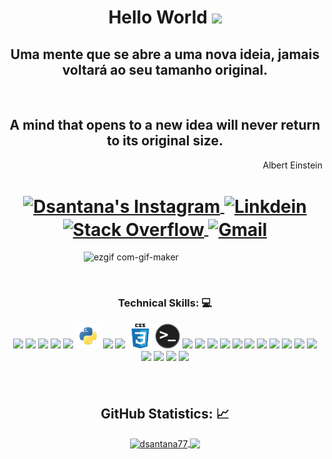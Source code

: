 <!-- Title -->
<h1 align="center">Hello World 
  <img src="https://raw.githubusercontent.com/iampavangandhi/iampavangandhi/master/gifs/Hi.gif" 
       width="30px"></h1>


<!-- Quote -->
<H2 align="center">Uma mente que se abre a uma nova ideia, jamais voltará ao seu tamanho original.</H2>
<br>
<H2 align="center">A mind that opens to a new idea will never return to its original size.</H2>

<P align="right">Albert Einstein</P>
  
  <!-- Social Network -->
<h1 align="center">
<a href="https://www.instagram.com/dsantana77/">
  <img align="center" 
       alt="Dsantana's Instagram" 
       width="22px" 
       src="https://user-images.githubusercontent.com/55005374/103146167-0b04ac00-470b-11eb-84fc-db4b7299e4ef.png" />
  </a>
  
<a href="https://www.linkedin.com/in/daniel-santana-1657a5236/">
  <img align="center" 
       alt="Linkdein" 
       width="22px" 
       src="https://user-images.githubusercontent.com/55005374/103146171-312a4c00-470b-11eb-8839-992580bb8206.png" />
  </a>

  <a href="https://stackoverflow.com/users/20522760/daniel-santana">
  <img align="center" 
       alt="Stack Overflow" 
       width="22px" 
       src="https://user-images.githubusercontent.com/55005374/103146236-e52bd700-470b-11eb-861e-e6f549b02b88.png" />
  </a>
  
     
<a href="mailto:dsantana16dev@gmail.com">
  <img align="center" 
       alt="Gmail" 
       width="22px" 
       src="https://user-images.githubusercontent.com/55005374/103146250-0d1b3a80-470c-11eb-8ead-a92232d45d6e.png" />
  </a>
</h1>




<!-- Background -->

<!-- I do add this "&nbsp;" because I can't center the GIFT, let me know if you know how do it -->
&nbsp;&nbsp;&nbsp;&nbsp;&nbsp;&nbsp;&nbsp;&nbsp;&nbsp;&nbsp;&nbsp;&nbsp;&nbsp;&nbsp;&nbsp;&nbsp;&nbsp;&nbsp;&nbsp;&nbsp;&nbsp;&nbsp;&nbsp;&nbsp;&nbsp;&nbsp;&nbsp;&nbsp;&nbsp;&nbsp;
![ezgif com-gif-maker](https://user-images.githubusercontent.com/55005374/95673501-37764680-0b66-11eb-8ee1-d4f4a2b285d9.gif)

&nbsp;

<!-- Technical Skills -->
<p><H3 align="center"><strong> Technical Skills: 💻 </strong></p>
  
  <code><img height="40" src="https://user-images.githubusercontent.com/72226021/202269647-be382ec2-cfff-481d-a8df-29235600158f.png"></code>
  <code><img height="40" src="https://user-images.githubusercontent.com/72226021/202270337-566bf036-e3b2-4efb-9259-093d3c9a7c8c.png"></code>
  <code><img height="40" src="https://user-images.githubusercontent.com/72226021/202271720-29603ebd-6071-4b4e-b053-879c98b4f531.png"></code>
  <code><img height="40" src="https://user-images.githubusercontent.com/72226021/202270888-6c6209e4-e531-4122-9b4b-19ae13f7100f.jpg"></code>
  <code><img height="40" src="https://user-images.githubusercontent.com/72226021/202271875-7cedcbc8-2b85-4c19-81e7-39b9152ef32c.png"></code> 
  <code><img height="40" src="https://raw.githubusercontent.com/github/explore/80688e429a7d4ef2fca1e82350fe8e3517d3494d/topics/python/python.png"></code>
  <code><img height="40" src="https://user-images.githubusercontent.com/55005374/103146298-d98ce000-470c-11eb-973d-3ff9e1b90561.png"></code>
  <code><img height="40" src="https://user-images.githubusercontent.com/55005374/103146335-3d170d80-470d-11eb-9fce-ff775c77b96b.png"></code>
  <code><img height="40" src="https://raw.githubusercontent.com/github/explore/80688e429a7d4ef2fca1e82350fe8e3517d3494d/topics/css/css.png"></code> 
  <code><img height="40" src="https://raw.githubusercontent.com/github/explore/80688e429a7d4ef2fca1e82350fe8e3517d3494d/topics/terminal/terminal.png"></code>
  <code><img height="40" src="https://user-images.githubusercontent.com/55005374/103146218-b57ccf00-470b-11eb-8fcc-aa46cab9253f.png"></code> 
  <code><img height="40" src="https://user-images.githubusercontent.com/55005374/95688411-345f7280-0bc7-11eb-9513-82e0452a81eb.png"></code>
  <code><img height="40" src="https://user-images.githubusercontent.com/55005374/100307358-3c068b00-2f6b-11eb-9f07-e262ad248471.png"></code>
  <code><img height="40" src="https://user-images.githubusercontent.com/55005374/95686171-87cac400-0bb9-11eb-9d49-390f3543a0a6.png"></code>
  <code><img height="40" src="https://user-images.githubusercontent.com/55005374/95688226-c6ff1200-0bc5-11eb-82cc-33e35bcb0910.png"></code>
  <code><img height="40" src="https://user-images.githubusercontent.com/55005374/100187906-b7eecd80-2eae-11eb-8074-b65db8dfaecb.png"></code>
  <code><img height="40" src="https://user-images.githubusercontent.com/72226021/202275727-b8366c02-0692-45e5-bb71-6d998df4faab.png"></code>
  <code><img height="40" src="https://user-images.githubusercontent.com/72226021/202275755-9a9fb076-48d8-4bd5-9972-9f2fa862da84.png"></code>
  <code><img height="40" src="https://user-images.githubusercontent.com/72226021/202276331-f36d67c7-95ca-4ba4-b069-18b790f39bd0.png"></code>
  <code><img height="40" src="https://user-images.githubusercontent.com/72226021/202276995-abe514e6-c244-453e-bb11-e37a5a4f88e1.png"></code>
  <code><img height="40" src="https://user-images.githubusercontent.com/72226021/202277015-36e1c177-41b7-4747-8bb3-fcf7f912a8b2.png"></code>
  <code><img height="40" src="https://user-images.githubusercontent.com/72226021/202277001-77229e6c-c86a-4985-9942-982bc26a056f.png"></code>
  <code><img height="40" src="https://user-images.githubusercontent.com/72226021/202277888-c59eeb03-7cec-4a7d-94db-844771549c9c.png"></code>
  <code><img height="40" src="https://user-images.githubusercontent.com/72226021/202277899-93a83607-2449-4de6-80bc-3658c8d8be07.png"></code>
  <code><img height="40" src="https://user-images.githubusercontent.com/72226021/202277906-ae6daab6-ec55-430a-be80-7e975446a582.png"></code>
  </p>
  
&nbsp;  

 
<!-- GitHub Stats -->
<H2 align="center"><strong>GitHub Statistics: 📈
  </strong>
</H2>
    <p align="center">
      <div align="center">
    </p>
    
<a href="https://github.com/dsantana77?tab=repositories">
  <img align="center" 
       src="https://github-readme-stats.vercel.app/api/top-langs/?username=dsantana77&layout=compact&show_icons=true&title_color=81a1c0&icon_color=79ff97&text_color=d5dbe6&bg_color=2e3440" 
       alt='dsantana77's favorite languages" />
</a>
  
<a href="https://github.com/dsantana77">
  <img align="center"
                     src="https://github-readme-stats.vercel.app/api?username=dsantana77&show_icons=true&hide=contribs,prs&cache_seconds=86400&theme=nord" />
</a>
